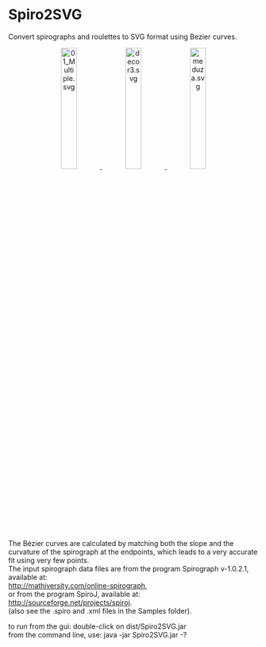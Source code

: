 # Spiro2SVG  
Convert spirographs and roulettes to SVG format using Bezier curves.  
<center><a href="https://github.com/alvinpenner/Spiro2SVG/tree/master/svg">
<img src="http://vaxxine.com/apenner/images/01_Multiple.svg"
 width="25%" height="25%" title="01_Multiple.svg" />
<img src="http://vaxxine.com/apenner/images/decor3.svg"
 width="25%" height="25%" title="decor3.svg" />
<img src="http://vaxxine.com/apenner/images/meduza.svg"
 width="25%" height="25%" title="meduza.svg" /></a></center>

The Bézier curves are calculated by matching both the slope and the curvature of the spirograph at the endpoints, which leads to a very accurate fit using very few points.  
The input spirograph data files are from the program Spirograph v-1.0.2.1, available at:  
http://mathiversity.com/online-spirograph,  
or from the program SpiroJ, available at:  
http://sourceforge.net/projects/spiroj.  
(also see the .spiro and .xml files in the Samples folder).  

to run from the gui: double-click on dist/Spiro2SVG.jar  
from the command line, use: java -jar Spiro2SVG.jar -?  
